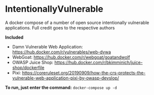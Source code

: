 # IntentionallyVulnerable
A docker compose of a number of open source intentionally vulnerable applications. 
Full credit goes to the respective authors

**Included**
* Damn Vulnerable Web Application: https://hub.docker.com/r/vulnerables/web-dvwa
* WebGoat: https://hub.docker.com/r/webgoat/goatandwolf
* OWASP Juice Shop: https://hub.docker.com/r/bkimminich/juice-shop/dockerfile
* Pixi: https://coreruleset.org/20190909/how-the-crs-protects-the-vulnerable-web-application-pixi-by-owasp-devslop/

**To run, just enter the command:**
 ``` docker-compose up -d   ```
